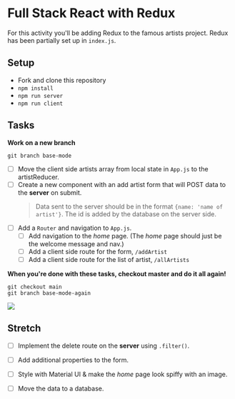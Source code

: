 # Full Stack React with Redux

For this activity you'll be adding Redux to the famous artists project. Redux has been partially set up in `index.js`.

## Setup

- Fork and clone this repository
- `npm install`
- `npm run server`
- `npm run client`

## Tasks

**Work on a new branch**

```
git branch base-mode
```

- [ ] Move the client side artists array from local state in `App.js` to the artistReducer.
- [ ] Create a new component with an add artist form that will POST data to the **server** on submit. 
   > Data sent to the server should be in the format `{name: 'name of artist'}`. 
   > The id is added by the database on the server side.
- [ ] Add a `Router` and navigation to `App.js`.
   - [ ] Add navigation to the *home* page. (The *home* page should just be the welcome message and nav.)
   - [ ] Add a client side route for the form, `/addArtist`
   - [ ] Add a client side route for the list of artist, `/allArtists`

**When you're done with these tasks, checkout master and do it all again!**

```
git checkout main
git branch base-mode-again
```

![](https://i.imgflip.com/1rxppm.jpg)


## Stretch

- [ ] Implement the delete route on the **server** using `.filter()`.
- [ ] Add additional properties to the form.
- [ ] Style with Material UI & make the *home* page look spiffy with an image.
- [ ] Move the data to a database.

